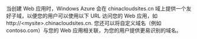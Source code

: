 ﻿当创建 Web 应用时，Windows Azure 会在 chinacloudsites.cn 域上提供一个友好子域，以便您的用户可以使用以下 URL 访问您的 Web 应用，如 http://&lt;mysite&gt;.chinacloudsites.cn. 您还可以将自定义域名（例如 contoso.com）与您的 Web 应用相关联，为您的用户提供更易识别的域名。<!--HONumber=41-->
